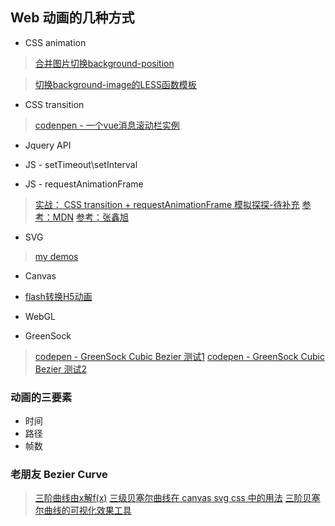  Web 动画的几种方式
---------------

* CSS animation

> [合并图片切换background-position](http://jhtmls.com/h5animation/)

> [切换background-image的LESS函数模板](http://codepen.io/dongxl/pen/RRzvqd)


* CSS transition

> [codenpen - 一个vue消息滚动栏实例](http://codepen.io/dongxl/pen/ozKpra)


* Jquery API

* JS - setTimeout\setInterval

* JS - requestAnimationFrame

> [实战： CSS transition + requestAnimationFrame 模拟探探-待补充]()
> [参考：MDN](https://developer.mozilla.org/zh-CN/docs/Web/API/Window/requestAnimationFrame)
> [参考：张鑫旭](http://www.zhangxinxu.com/wordpress/2013/09/css3-animation-requestanimationframe-tween-%E5%8A%A8%E7%94%BB%E7%AE%97%E6%B3%95/)


* SVG

> [my demos](https://github.com/shawndxl/svg-demos)


* Canvas


* [flash转换H5动画](https://github.com/TencentOpen/Fanvas)


* WebGL


* GreenSock

> [codepen - GreenSock Cubic Bezier 测试1](http://codepen.io/dongxl/pen/GZyGdR)
> [codepen - GreenSock Cubic Bezier 测试2](http://codepen.io/dongxl/pen/YqawZZ)

### 动画的三要素

* 时间
* 路径
* 帧数


### 老朋友 Bezier Curve

> [三阶曲线由x解f(x)](http://codepen.io/dongxl/pen/redYZq)
> [三级贝塞尔曲线在 canvas svg css 中的用法](http://www.zhangxinxu.com/wordpress/2013/08/%E8%B4%9D%E5%A1%9E%E5%B0%94%E6%9B%B2%E7%BA%BF-cubic-bezier-css3%E5%8A%A8%E7%94%BB-svg-canvas/)
> [三阶贝塞尔曲线的可视化效果工具](http://cubic-bezier.com/)